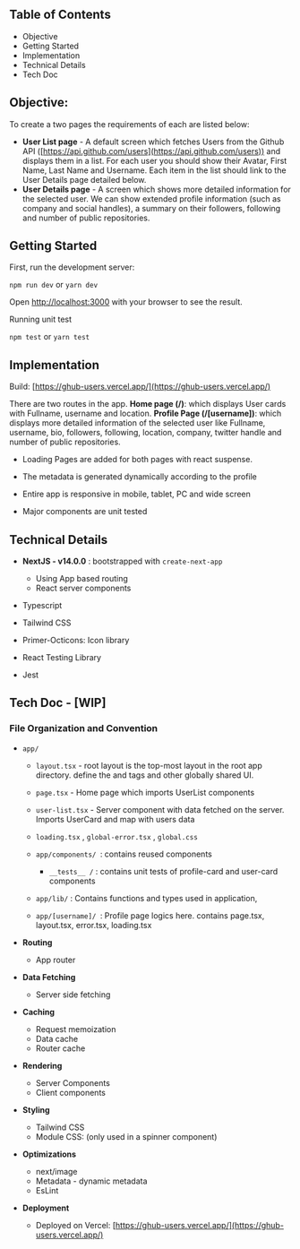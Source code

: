 ## Table of Contents

- Objective
- Getting Started
- Implementation
- Technical Details
- Tech Doc

## Objective:

To create a two pages the requirements of each are listed below:

- **User List page** - A default screen which fetches Users from the Github API ([https://api.github.com/users](https://api.github.com/users)) and displays them in a list. For each user you should show their Avatar, First Name, Last Name and Username. Each item in the list should link to the User Details page detailed below.
- **User Details page** - A screen which shows more detailed information for the selected user. We can show extended profile information (such as company and social handles), a summary on their followers, following and number of public repositories.

## Getting Started

First, run the development server:

`npm run dev` or `yarn dev`

Open [http://localhost:3000](http://localhost:3000/) with your browser to see the result.

Running unit test

`npm test` or `yarn test`

## Implementation

Build: [https://ghub-users.vercel.app/](https://ghub-users.vercel.app/)

There are two routes in the app.
**Home page (/)**: which displays User cards with Fullname, username and location.
**Profile Page (/[username])**: which displays more detailed information of the selected user like Fullname, username, bio, followers, following, location, company, twitter handle and number of public repositories.

- Loading Pages are added for both pages with react suspense.
- The metadata is generated dynamically according to the profile

- Entire app is responsive in mobile, tablet, PC and wide screen

- Major components are unit tested

## Technical Details

- **NextJS - v14.0.0** : bootstrapped with `create-next-app`

  - Using App based routing
  - React server components

- Typescript
- Tailwind CSS
- Primer-Octicons: Icon library
- React Testing Library
- Jest

## Tech Doc - [WIP]

### File Organization and Convention

- `app/`

  - `layout.tsx` - root layout is the top-most layout in the root app directory. define the <html> and <body> tags and other globally shared UI.
  - `page.tsx` - Home page which imports UserList components
  - `user-list.tsx` - Server component with data fetched on the server. Imports UserCard and map with users data
  - `loading.tsx` , `global-error.tsx` , `global.css`
  - `app/components/ `: contains reused components

    - `__tests__ /` : contains unit tests of profile-card and user-card components

  - `app/lib/` : Contains functions and types used in application,
  - `app/[username]/ `: Profile page logics here. contains page.tsx, layout.tsx, error.tsx, loading.tsx

- **Routing**

  - App router

- **Data Fetching**

  - Server side fetching

- **Caching**

  - Request memoization
  - Data cache
  - Router cache

- **Rendering**

  - Server Components
  - Client components

- **Styling**

  - Tailwind CSS
  - Module CSS: (only used in a spinner component)

- **Optimizations**

  - next/image
  - Metadata - dynamic metadata
  - EsLint

- **Deployment**

  - Deployed on Vercel: [https://ghub-users.vercel.app/](https://ghub-users.vercel.app/)
